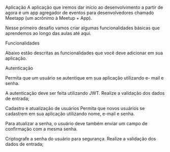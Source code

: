 Aplicação
A aplicação que iremos dar início ao desenvolvimento a partir de agora
é um app agregador de eventos para desenvolvedores chamado
Meetapp (um acrônimo à Meetup + App).

Nesse primeiro desafio vamos criar algumas funcionalidades básicas
que aprendemos ao longo das aulas até aqui.

Funcionalidades

Abaixo estão descritas as funcionalidades que você deve adicionar em
sua aplicação.

Autenticação

Permita que um usuário se autentique em sua aplicação utilizando e-
mail e senha.

A autenticação deve ser feita utilizando JWT.
Realize a validação dos dados de entrada;

Cadastro e atualização de usuários
Permita que novos usuários se cadastrem em sua aplicação utilizando
nome, e-mail e senha.

Para atualizar a senha, o usuário deve também enviar um campo de
confirmação com a mesma senha.

Criptografe a senha do usuário para segurança.
Realize a validação dos dados de entrada;